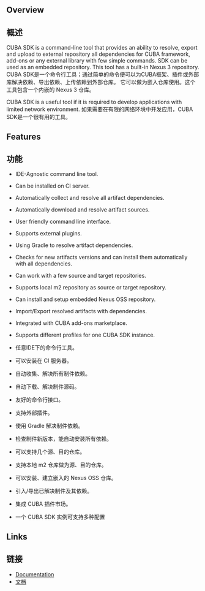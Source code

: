 ## Overview
## 概述

CUBA SDK is a command-line tool that provides an ability to resolve, export and upload to external repository all dependencies for CUBA framework, add-ons or any external library with few simple commands. SDK can be used as an embedded repository. This tool has a built-in Nexus 3 repository.
CUBA SDK是一个命令行工具；通过简单的命令便可以为CUBA框架、插件或外部库解决依赖、导出依赖、上传依赖到外部仓库。 它可以做为嵌入仓库使用。这个工具包含一个内嵌的 Nexus 3 仓库。

CUBA SDK is a useful tool if it is required to develop applications with limited network environment.
如果需要在有限的网络环境中开发应用，CUBA SDK是一个很有用的工具。

## Features
## 功能

- IDE-Agnostic command line tool.
- Can be installed on CI server.
- Automatically collect and resolve all artifact dependencies.
- Automatically download and resolve artifact sources.
- User friendly command line interface.
- Supports external plugins.
- Using Gradle to resolve artifact dependencies.
- Checks for new artifacts versions and can install them automatically with all dependencies.
- Can work with a few source and target repositories.
- Supports local m2 repository as source or target repository.
- Can install and setup embedded Nexus OSS repository.
- Import/Export resolved artifacts with dependencies.
- Integrated with CUBA add-ons marketplace.
- Supports different profiles for one CUBA SDK instance.
  
- 任意IDE下的命令行工具。
- 可以安装在 CI 服务器。
- 自动收集、解决所有制件依赖。
- 自动下载、解决制件源码。
- 友好的命令行接口。
- 支持外部插件。
- 使用 Gradle 解决制件依赖。
- 检查制件新版本，能自动安装所有依赖。
- 可以支持几个源、目的仓库。
- 支持本地 m2 仓库做为源、目的仓库。
- 可以安装、建立嵌入的 Nexus OSS 仓库。
- 引入/导出已解决制件及其依赖。
- 集成 CUBA 插件市场。
- 一个 CUBA SDK 实例可支持多种配置

## Links
## 链接
- [Documentation](https://github.com/cuba-platform/cuba-sdk/blob/master/Readme.md)
- [文档](https://github.com/cuba-platform/cuba-sdk/blob/master/Readme.md)
